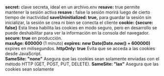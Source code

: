 **secret:** clave secreta, ideal en un archivo.env
**resave:** true  permite mantener la sesión activa 
**resave :**  false  la sesión morirá luego de cierto tiempo de inactividad
**saveUninitialized: true,**  para guardar la sesión sin inicializar, la sesión se crea ni bien se conecta el cliente
**cookie: {secure: false}** Esta línea habilita las cookies en modo seguro, pero en desarrollo se puede deshabilitar para ver la información en la consola del navegador.  
**secure: true** en producción.  
**maxAge: 600000** (1 minuto) 
**expires: new Date(Date.now() + 600000)**  expires en milisegundos. 
**httpOnly: true**    Evita que se acceda a las cookies desde JavaScript.   
**SameSite: "none"**   Asegura que las cookies sean solamente enviadas con el método HTTP (GET, POST, PUT, DELETE).   **SameSite: "lax"**    Asegura que las cookies sean solamente

 

